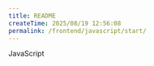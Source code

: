 ```yaml
---
title: README
createTime: 2025/08/19 12:56:08
permalink: /frontend/javascript/start/
---
```


JavaScript
